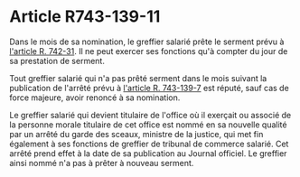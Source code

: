 # Article R743-139-11

<p>Dans le mois de sa nomination, le greffier salarié prête le serment prévu à <a href='/code-de-commerce/partie-reglementaire/livre-vii-des-juridictions-commerciales-et-de-lorganisation-du-commerce/titre-iv-du-greffe-du-tribunal-de-commerce/chapitre-ii-des-conditions-dacces-a-la-profession-et-aux-autres-professions-judiciaires-et-juridiques/section-1-des-conditions-dacces-a-la-profession-de-greffier-de-tribunal-de-commerce/sous-section-3-de-lentree-en-fonctions-et-de-lhonorariat/r742-31.md'>l'article R. 742-31</a>. Il ne peut exercer ses fonctions qu'à compter du jour de sa prestation de serment.</p><p>Tout greffier salarié qui n'a pas prêté serment dans le mois suivant la publication de l'arrêté prévu à <a href='/code-de-commerce/partie-reglementaire/livre-vii-des-juridictions-commerciales-et-de-lorganisation-du-commerce/titre-iv-du-greffe-du-tribunal-de-commerce/chapitre-iii-des-conditions-dexercice/section-2-des-modes-dexercice/sous-section-5-du-salariat/paragraphe-2-nomination-du-greffier-de-tribunal-de-commerce-salarie/r743-139-7.md'>l'article R. 743-139-7</a> est réputé, sauf cas de force majeure, avoir renoncé à sa nomination.</p><p>Le greffier salarié qui devient titulaire de l'office où il exerçait ou associé de la personne morale titulaire de cet office est nommé en sa nouvelle qualité par un arrêté du garde des sceaux, ministre de la justice, qui met fin également à ses fonctions de greffier de tribunal de commerce salarié. Cet arrêté prend effet à la date de sa publication au Journal officiel. Le greffier ainsi nommé n'a pas à prêter à nouveau serment.</p>